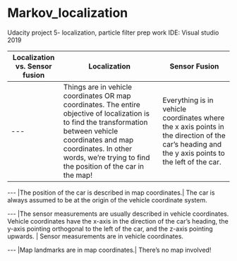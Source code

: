 # Markov_localization
Udacity project 5- localization, particle filter prep work 
IDE: Visual studio 2019

Localization vs. Sensor fusion | Localization | Sensor Fusion 
--- | --- | --- 
--- | Things are in vehicle coordinates OR map coordinates. The entire objective of localization is to find the transformation between vehicle coordinates and map coordinates. In other words, we’re trying to find the position of the car in the map!|	Everything is in vehicle coordinates where the x axis points in the direction of the car’s heading and the y axis points to the left of the car.

--- |The position of the car is described in map coordinates.|	The car is always assumed to be at the origin of the vehicle coordinate system.

--- |The sensor measurements are usually described in vehicle coordinates. Vehicle coordinates have the x-axis in the direction of the car’s heading, the y-axis pointing orthogonal to the left of the car, and the z-axis pointing upwards.	| Sensor measurements are in vehicle coordinates.

--- |Map landmarks are in map coordinates.|	There’s no map involved!
